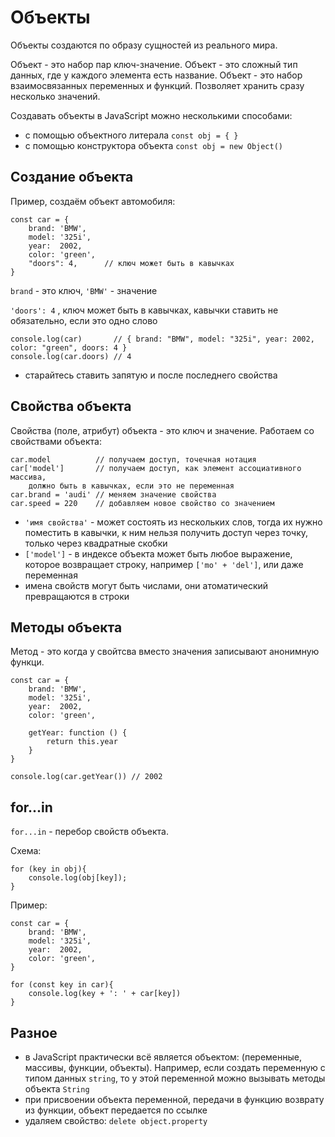 # Объекты
Объекты создаются по образу сущностей из реального мира.

Объект - это набор пар ключ-значение. Объект - это сложный тип данных, где у каждого элемента есть название. Объект - это набор взаимосвязанных переменных и функций. Позволяет хранить сразу несколько значений.

Создавать объекты в JavaScript можно несколькими способами:
- с помощью объектного литерала `const obj = { }`
- с помощью конструктора объекта `const obj = new Object()`

## Создание объекта
Пример, создаём объект автомобиля:

    const car = {
        brand: 'BMW',
        model: '325i',
        year:  2002,
        color: 'green',
        "doors": 4,      // ключ может быть в кавычках
    }

`brand` - это ключ,
`'BMW'` - значение

`'doors': 4` , ключ может быть в кавычках, кавычки ставить не обязательно, если это одно слово

    console.log(car)       // { brand: "BMW", model: "325i", year: 2002, color: "green", doors: 4 }
    console.log(car.doors) // 4

- старайтесь ставить запятую и после последнего свойства

## Свойства объекта
Свойства (поле, атрибут) объекта - это ключ и значение.
Работаем со свойствами объекта:

    car.model          // получаем доступ, точечная нотация
    car['model']       // получаем доступ, как элемент ассоциативного массива,
        должно быть в кавычках, если это не переменная
    car.brand = 'audi' // меняем значение свойства
    car.speed = 220    // добавляем новое свойство со значением

- `'имя свойства'` - может состоять из нескольких слов, тогда их нужно поместить в кавычки, к ним нельзя получить доступ через точку, только через квадратные скобки
- `['model']` - в индексе объекта может быть любое выражение, которое возвращает строку, например `['mo' + 'del']`, или даже переменная
- имена свойств могут быть числами, они атоматический превращаются в строки

## Методы объекта
Метод - это когда у свойтсва вместо значения записывают анонимную функци.

    const car = {
        brand: 'BMW',
        model: '325i',
        year:  2002,
        color: 'green',

        getYear: function () {
            return this.year
        }
    }

    console.log(car.getYear()) // 2002

## for...in
`for...in` - перебор свойств объекта.

Схема:

    for (key in obj){
        console.log(obj[key]);
    }

Пример:

    const car = {
        brand: 'BMW',
        model: '325i',
        year:  2002,
        color: 'green',
    }
    
    for (const key in car){
        console.log(key + ': ' + car[key])
    }

## Разное
- в JavaScript практически всё является объектом: (переменные, массивы, функции, объекты). Например, если создать переменную с типом данных `string`, то у этой переменной можно вызывать методы объекта `String`
- при присвоении объекта переменной, передачи в функцию возврату из функции, объект передается по ссылке
- удаляем свойство: `delete object.property`
